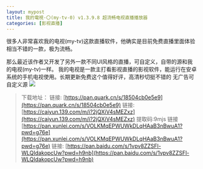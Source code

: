 ```yaml
---
layout: mypost
title: 我的電視·〇(my-tv-0) v1.3.9.8 超流畅电视直播播放器
categories: [影视直播]
---
```


很多人非常喜欢我的电视(my-tv)这款直播软件，他确实是目前免费直播里面体验相当不错的一款，极为流畅。

那么最近该作者又开发了另外一款不同UI风格的直播，可自定义，自带的源和我的电视(my-tv)一样。
我的电视是一款主打看影视直播的影视软件，能运行在安卓系统的手机电视使用。长期更新免费这个值得好评，高清秒切挺不错的
无广告可自定义源
![](https://gcore.jsdelivr.net/gh/jikcc/jikcc.github.io/IMG/100427iw0nzah888haf8rf.jpg)

> 下载地址：
链接: [https://pan.quark.cn/s/18504cb0e5e9](https://pan.quark.cn/s/18504cb0e5e9)
链接: [https://caiyun.139.com/m/i?2jQXiV4sMEZxz](https://caiyun.139.com/m/i?2jQXiV4sMEZxz)  提取码:9mjs
链接[https://pan.xunlei.com/s/VOLKMqEPWUWkDLqHAaB3nBwuA1?pwd=g76e](https://pan.xunlei.com/s/VOLKMqEPWUWkDLqHAaB3nBwuA1?pwd=g76e)
链接:  [https://pan.baidu.com/s/1vpv8ZZSFl-WLQIdakopcUw?pwd=h9nb](https://pan.baidu.com/s/1vpv8ZZSFl-WLQIdakopcUw?pwd=h9nb)




